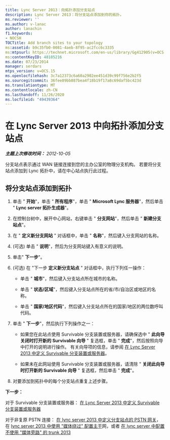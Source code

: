 ```yaml
---
title: Lync Server 2013：向拓扑添加分支站点
description: Lync Server 2013：将分支站点添加到你的拓扑。
ms.reviewer: ''
ms.author: v-lanac
author: lanachin
f1.keywords:
- NOCSH
TOCTitle: Add branch sites to your topology
ms:assetid: b9c35fb0-0081-4aeb-8f95-ac2fcc6c3335
ms:mtpsurl: https://technet.microsoft.com/en-us/library/Gg412905(v=OCS.15)
ms:contentKeyID: 48185216
ms.date: 07/23/2014
manager: serdars
mtps_version: v=OCS.15
ms.openlocfilehash: 3c7a12373c6a60a2902ee451d39c99f756e2b2f5
ms.sourcegitcommit: 36fee89bb887bea4f18b19f17a8c69daf5bc423d
ms.translationtype: MT
ms.contentlocale: zh-CN
ms.lasthandoff: 11/26/2020
ms.locfileid: "49439364"
---
```

# <a name="add-branch-sites-to-your-topology-in-lync-server-2013"></a>在 Lync Server 2013 中向拓扑添加分支站点

<div data-xmlns="http://www.w3.org/1999/xhtml">

<div class="topic" data-xmlns="http://www.w3.org/1999/xhtml" data-msxsl="urn:schemas-microsoft-com:xslt" data-cs="https://msdn.microsoft.com/">

<div data-asp="https://msdn2.microsoft.com/asp">



</div>

<div id="mainSection">

<div id="mainBody">

<span> </span>

_**主题上次修改时间：** 2012-10-05_

分支站点表示通过 WAN 链接连接到您的主办公室的物理分支机构。 若要将分支站点添加到 Lync 拓扑中，请在中心站点执行此过程。

<div>

## <a name="to-add-branch-sites-to-your-topology"></a>将分支站点添加到拓扑

1.  单击 " **开始**"，单击 " **所有程序**"，单击 " **Microsoft Lync 服务器**"，然后单击 " **Lync server 拓扑生成器**"。

2.  在控制台树中，展开中心网站，右键单击 " **分支网站**"，然后单击 " **新建分支站点**"。

3.  在 " **定义新分支网站** " 对话框中，单击 " **名称**"，然后键入分支网站的名称。

4.   (可选) 单击 " **说明**"，然后为分支网站键入有意义的说明。

5.  单击" **下一步**"。

6.   (可选) 在 "下一步 **定义新分支站点** " 对话框中，执行下列任一操作：
    
      - 单击 " **城市**"，然后键入分支站点所在城市的名称。
    
      - 单击 " **状态/区域**"，然后键入分支站点所在的省/市/自治区或地区的名称。
    
      - 单击 " **国家/地区代码**"，然后键入分支站点所在的国家/地区的两位数呼叫代码。

7.  单击 " **下一步**"，然后执行下列操作之一：
    
      - 如果您在此站点使用 Survivable 分支装置或服务器，请确保选中 " **此向导关闭时打开新的 Survivable 向导** " 复选框，单击 " **完成**"，然后按照向导中打开的说明进行操作。 有关向导项的信息，请参阅 [在 Lync Server 2013 中定义 Survivable 分支装置或服务器](lync-server-2013-define-a-survivable-branch-appliance-or-server.md)。
    
      - 如果未在此网站使用 Survivable 分支装置或服务器，请清除 " **关闭此向导时打开新的 Survivable 向导** " 复选框，然后单击 " **完成**"。

8.  对要添加到拓扑中的每个分支站点重复上述步骤。

**下一步：**

对于 Survivable 分支装置或服务器： [在 Lync Server 2013 中定义 Survivable 分支装置或服务器](lync-server-2013-define-a-survivable-branch-appliance-or-server.md)

对于非复原 PSTN 连接： [在 lync server 2013 中定义分支站点的 PSTN 网关](lync-server-2013-define-a-pstn-gateway-for-a-branch-site.md)，在 [lync server 2013 中使用 "媒体绕过" 配置主干](lync-server-2013-configure-a-trunk-with-media-bypass.md)网，或者 [在 lync server 中配置不使用 "媒体旁路" 的 trunk 2013](lync-server-2013-configure-a-trunk-without-media-bypass.md)

</div>

</div>

<span> </span>

</div>

</div>

</div>

